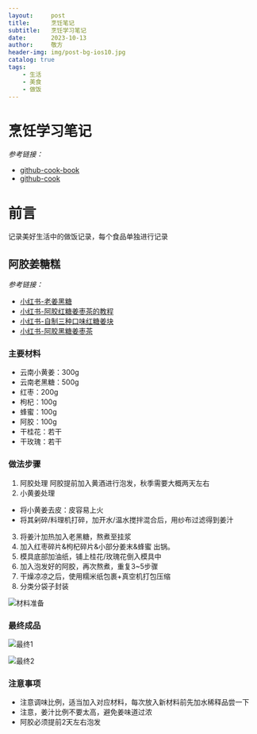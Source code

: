 ```yaml
---
layout:     post
title:      烹饪笔记
subtitle:   烹饪学习笔记
date:       2023-10-13
author:     敬方
header-img: img/post-bg-ios10.jpg
catalog: true
tags:
    - 生活
    - 美食
    - 做饭
---
```


# 烹饪学习笔记

_参考链接：_

- [github-cook-book](https://github.com/Anduin2017/HowToCook)
- [github-cook](https://github.com/YunYouJun/cook)

# 前言

记录美好生活中的做饭记录，每个食品单独进行记录

## 阿胶姜糖糕

_参考链接：_

- [小红书-老姜黑糖](http://xhslink.com/HEGWpv)
- [小红书-阿胶红糖姜枣茶的教程](ttp://xhslink.com/1wGWpv)
- [小红书-自制三种口味红糖姜块](http://xhslink.com/PzIWpv)
- [小红书-阿胶黑糖姜枣茶](http://xhslink.com/koKWpv)

### 主要材料

- 云南小黄姜：300g
- 云南老黑糖：500g
- 红枣：200g
- 枸杞：100g
- 蜂蜜：100g
- 阿胶：100g
- 干桂花：若干
- 干玫瑰：若干
### 做法步骤
1. 阿胶处理
阿胶提前加入黄酒进行泡发，秋季需要大概两天左右
2. 小黄姜处理
- 将小黄姜去皮：皮容易上火
- 将其剁碎/料理机打碎，加开水/温水搅拌混合后，用纱布过滤得到姜汁
3. 将姜汁加热加入老黑糖，熬煮至挂浆
4. 加入红枣碎片&枸杞碎片&小部分姜末&蜂蜜 出锅。
5. 模具底部加油纸，铺上桂花/玫瑰花倒入模具中
6. 加入泡发好的阿胶，再次熬煮，重复3~5步骤
7. 干燥凉凉之后，使用糯米纸包裹+真空机打包压缩
8. 分类分袋子封装

![材料准备](https://wangpengcheng.github.io/img/981697290346.png)

### 最终成品

![最终1](https://wangpengcheng.github.io/img/941697290341.png)

![最终2](https://wangpengcheng.github.io/img/971697290345.png)


### 注意事项
- 注意调味比例，适当加入对应材料，每次放入新材料前先加水稀释品尝一下
- 注意，姜汁比例不要太高，避免姜味道过浓
- 阿胶必须提前2天左右泡发
